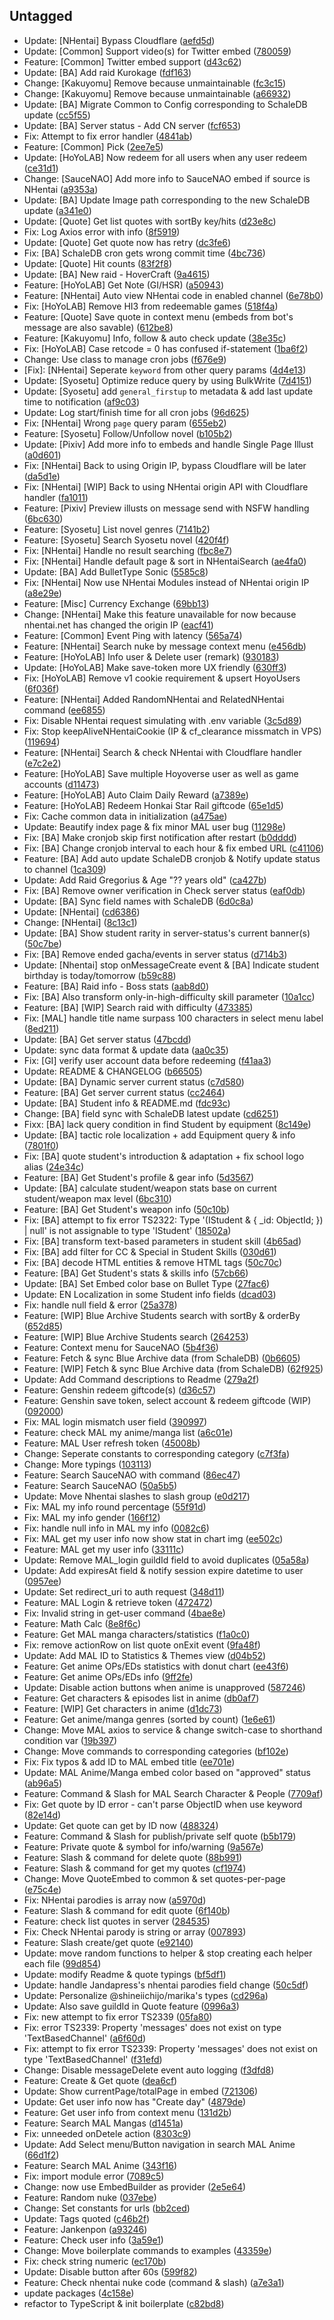 ## Untagged

- Update: [NHentai] Bypass Cloudflare ([aefd5d](https://github.com/khoa301020/Mika3K/commit/aefd5d038ca2ce8eb63089d781e34793dd711d08))
- Update: [Common] Support video(s) for Twitter embed ([780059](https://github.com/khoa301020/Mika3K/commit/78005930ebed363da0cea7b8b47db37df1c48fc3))
- Feature: [Common] Twitter embed support ([d43c62](https://github.com/khoa301020/Mika3K/commit/d43c62bcb8cf5d4b4b4db662ca5a9e8ffadefad3))
- Update: [BA] Add raid Kurokage ([fdf163](https://github.com/khoa301020/Mika3K/commit/fdf163691694d50ff77f8b71d2334ee4793236a9))
- Change: [Kakuyomu] Remove because unmaintainable ([fc3c15](https://github.com/khoa301020/Mika3K/commit/fc3c15577634cb2438a570f99034b8fd69ca181e))
- Change: [Kakuyomu] Remove because unmaintainable ([a66932](https://github.com/khoa301020/Mika3K/commit/a66932449b3e47c666e275a499dfe9b03833cfb7))
- Update: [BA] Migrate Common to Config corresponding to SchaleDB update ([cc5f55](https://github.com/khoa301020/Mika3K/commit/cc5f5584d93494978e1a61bba22d555a3959ff88))
- Update: [BA] Server status - Add CN server ([fcf653](https://github.com/khoa301020/Mika3K/commit/fcf65339d439d3d8888db0a7c4f38854e803157a))
- Fix: Attempt to fix error handler ([4841ab](https://github.com/khoa301020/Mika3K/commit/4841ab78f466d56c929dfef801bf0678ed3522c8))
- Feature: [Common] Pick ([2ee7e5](https://github.com/khoa301020/Mika3K/commit/2ee7e5d466c499b40320fa49232b35bacb8943ee))
- Update: [HoYoLAB] Now redeem for all users when any user redeem ([ce31d1](https://github.com/khoa301020/Mika3K/commit/ce31d18ac798cc2680edceb1df04d138ed453caf))
- Change: [SauceNAO] Add more info to SauceNAO embed if source is NHentai ([a9353a](https://github.com/khoa301020/Mika3K/commit/a9353aedf89f4cdec722f035198f893bdb58bfa1))
- Update: [BA] Update Image path corresponding to the new SchaleDB update ([a341e0](https://github.com/khoa301020/Mika3K/commit/a341e0758d85bf49462a5dcd5f869b38d2c2ccb5))
- Update: [Quote] Get list quotes with sortBy key/hits ([d23e8c](https://github.com/khoa301020/Mika3K/commit/d23e8c6dfe87555ee79bfe2bd8938f6aff385632))
- Fix: Log Axios error with info ([8f5919](https://github.com/khoa301020/Mika3K/commit/8f5919a7acfa4d52dae42858886a4b2376e8c9df))
- Update: [Quote] Get quote now has retry ([dc3fe6](https://github.com/khoa301020/Mika3K/commit/dc3fe6ec82a15acc4c021bf779a526f9799d293f))
- Fix: [BA] SchaleDB cron gets wrong commit time ([4bc736](https://github.com/khoa301020/Mika3K/commit/4bc736185358fa7599a3ca579637291000cd12b6))
- Update: [Quote] Hit counts ([83f2f8](https://github.com/khoa301020/Mika3K/commit/83f2f8e54d3c4da75af754e9dd9f45e043a9578b))
- Update: [BA] New raid - HoverCraft ([9a4615](https://github.com/khoa301020/Mika3K/commit/9a46150743269c79ea4ca97ee4be712c4d3d1622))
- Feature: [HoYoLAB] Get Note (GI/HSR) ([a50943](https://github.com/khoa301020/Mika3K/commit/a5094314e61c84d52b0580e9bc487d6ab5fe8979))
- Feature: [NHentai] Auto view NHentai code in enabled channel ([6e78b0](https://github.com/khoa301020/Mika3K/commit/6e78b0bdebc21f808c65dc61c9f876a619b8e9ff))
- Fix: [HoYoLAB] Remove HI3 from redeemable games ([518f4a](https://github.com/khoa301020/Mika3K/commit/518f4aa89a995e0762e52bbe7ebb1aab01297229))
- Feature: [Quote] Save quote in context menu (embeds from bot's message are also savable) ([612be8](https://github.com/khoa301020/Mika3K/commit/612be8bc4d120ac78b5e4c809ecbcb962f02594a))
- Feature: [Kakuyomu] Info, follow & auto check update ([38e35c](https://github.com/khoa301020/Mika3K/commit/38e35c27f385ea15d67428c4885182a7dff55268))
- Fix: [HoYoLAB] Case retcode = 0 has confused if-statement ([1ba6f2](https://github.com/khoa301020/Mika3K/commit/1ba6f29fe71646064fee6f56046e1196112d49af))
- Change: Use class to manage cron jobs ([f676e9](https://github.com/khoa301020/Mika3K/commit/f676e9fc0798f2a33d4dea720846f8ef6d747926))
- [Fix]: [NHentai] Seperate `keyword` from other query params ([4d4e13](https://github.com/khoa301020/Mika3K/commit/4d4e135e76c65dd95ed78a7b0b702a1fb2500dd6))
- Update: [Syosetu] Optimize reduce query by using BulkWrite ([7d4151](https://github.com/khoa301020/Mika3K/commit/7d4151b2b389dd51b13b6796a9f8360b7e1166b4))
- Update: [Syosetu] add `general_firstup` to metadata & add last update time to notification ([af9c03](https://github.com/khoa301020/Mika3K/commit/af9c03b0079f2fccf114d19a6b5ce7ed9583d5ca))
- Update: Log start/finish time for all cron jobs ([96d625](https://github.com/khoa301020/Mika3K/commit/96d625375ac031d1fdb3854d5122675a2c8feb2d))
- Fix: [NHentai] Wrong `page` query param ([655eb2](https://github.com/khoa301020/Mika3K/commit/655eb266f9cdffd6deefb8b99f40240461c27039))
- Feature: [Syosetu] Follow/Unfollow novel ([b105b2](https://github.com/khoa301020/Mika3K/commit/b105b2ec0cae5249fc32caaae6d2e51b7f82eb7e))
- Update: [Pixiv] Add more info to embeds and handle Single Page Illust ([a0d601](https://github.com/khoa301020/Mika3K/commit/a0d601361a02a2f5785bc0acb29358a6ca5e829a))
- Fix: [NHentai] Back to using Origin IP, bypass Cloudflare will be later ([da5d1e](https://github.com/khoa301020/Mika3K/commit/da5d1e56fd1b264ebb94bc24997780f2c0e7753b))
- Fix: [NHentai] [WIP] Back to using NHentai origin API with Cloudflare handler ([fa1011](https://github.com/khoa301020/Mika3K/commit/fa1011322de004bc5902c68f36bc83db1a1655bf))
- Feature: [Pixiv] Preview illusts on message send with NSFW handling ([6bc630](https://github.com/khoa301020/Mika3K/commit/6bc6300143615a389305b8227d5f71a7376998c2))
- Feature: [Syosetu] List novel genres ([7141b2](https://github.com/khoa301020/Mika3K/commit/7141b2b3ad68361f4ee3be3456780c2d4d4b8bca))
- Feature: [Syosetu] Search Syosetu novel ([420f4f](https://github.com/khoa301020/Mika3K/commit/420f4f053aab5c28166123ee2c2153f2bfbef09a))
- Fix: [NHentai] Handle no result searching ([fbc8e7](https://github.com/khoa301020/Mika3K/commit/fbc8e7f65e34849529ea3375a1356b196c8a0b35))
- Fix: [NHentai] Handle default page & sort in NHentaiSearch ([ae4fa0](https://github.com/khoa301020/Mika3K/commit/ae4fa01a0d53a560762dd46b9489db0912342c11))
- Update: [BA] Add BulletType Sonic ([5585c8](https://github.com/khoa301020/Mika3K/commit/5585c8afa712dca13b95d7dcdc13289adaf8f635))
- Fix: [NHentai] Now use NHentai Modules instead of NHentai origin IP ([a8e29e](https://github.com/khoa301020/Mika3K/commit/a8e29ef1a28d8166f885180ddc03d6220d3cc718))
- Feature: [Misc] Currency Exchange ([69bb13](https://github.com/khoa301020/Mika3K/commit/69bb13e9eb7a1f1b440f3fe43490c7e2e0a81fe5))
- Change: [NHentai] Make this feature unavailable for now because nhentai.net has changed the origin IP ([eacf41](https://github.com/khoa301020/Mika3K/commit/eacf41b9e3d0be6d150a967a8ffb80a69ef56e5a))
- Feature: [Common] Event Ping with latency ([565a74](https://github.com/khoa301020/Mika3K/commit/565a745ea0c3330a199a2575b67ee39324ae58d1))
- Feature: [NHentai] Search nuke by message context menu ([e456db](https://github.com/khoa301020/Mika3K/commit/e456db68367d8d95ce77b8d6ab898fe42f4c2534))
- Feature: [HoYoLAB] Info user & Delete user (remark) ([930183](https://github.com/khoa301020/Mika3K/commit/930183b4ccf5764bbbd46adeebeecc47b4b016ae))
- Update: [HoYoLAB] Make save-token more UX friendly ([630ff3](https://github.com/khoa301020/Mika3K/commit/630ff367b8fa16e1d23900f8f6686996d59abe73))
- Fix: [HoYoLAB] Remove v1 cookie requirement & upsert HoyoUsers ([6f036f](https://github.com/khoa301020/Mika3K/commit/6f036f60350955a319b76e2616e08ba4fb4c982c))
- Feature: [NHentai] Added RandomNHentai and RelatedNHentai command ([ee6855](https://github.com/khoa301020/Mika3K/commit/ee6855f3b8e9915bc70ebf10c3296da86afd513f))
- Fix: Disable NHentai request simulating with .env variable ([3c5d89](https://github.com/khoa301020/Mika3K/commit/3c5d89acdfa9fa52d2db5dc00b299ad3a113e7fc))
- Fix: Stop keepAliveNHentaiCookie (IP & cf_clearance missmatch in VPS) ([119694](https://github.com/khoa301020/Mika3K/commit/119694e4bbc3059d4e80ed1a04a27736c4e35939))
- Feature: [NHentai] Search & check NHentai with Cloudflare handler ([e7c2e2](https://github.com/khoa301020/Mika3K/commit/e7c2e22d6b7278fdd2f6f334f25339e8d009ed63))
- Feature: [HoYoLAB] Save multiple Hoyoverse user as well as game accounts ([d11473](https://github.com/khoa301020/Mika3K/commit/d11473f8e83ea13f02b48f57abbf8e84befe0d78))
- Feature: [HoYoLAB] Auto Claim Daily Reward ([a7389e](https://github.com/khoa301020/Mika3K/commit/a7389e4731409783d5048c4518f170b269948034))
- Feature: [HoYoLAB] Redeem Honkai Star Rail giftcode ([65e1d5](https://github.com/khoa301020/Mika3K/commit/65e1d57c84911dd2896e1d786bd597ed01574500))
- Fix: Cache common data in initialization ([a475ae](https://github.com/khoa301020/Mika3K/commit/a475aeafc576494c3ffe6bb883feb3b9d3b73726))
- Update: Beautify index page & fix minor MAL user bug ([11298e](https://github.com/khoa301020/Mika3K/commit/11298e36e1423b09d1def368deb0de8d32a0a2c0))
- Fix: [BA] Make cronjob skip first notification after restart ([b0dddd](https://github.com/khoa301020/Mika3K/commit/b0dddde4a959d2f6099a42359a19d637359e6e56))
- Fix: [BA] Change cronjob interval to each hour & fix embed URL ([c41106](https://github.com/khoa301020/Mika3K/commit/c41106f3825cd9776c7c03dafe1a26a5ea26bef5))
- Feature: [BA] Add auto update SchaleDB cronjob & Notify update status to channel ([1ca309](https://github.com/khoa301020/Mika3K/commit/1ca309cedd6370a2e97ad10fcc26e14740f94980))
- Update: Add Raid Gregorius & Age "?? years old" ([ca427b](https://github.com/khoa301020/Mika3K/commit/ca427b38a65f84b246e1de02c5cdcf98cb0d7a29))
- Fix: [BA] Remove owner verification in Check server status ([eaf0db](https://github.com/khoa301020/Mika3K/commit/eaf0db28cb2bef1d99d46a84369344a6fe5e039f))
- Update: [BA] Sync field names with SchaleDB ([6d0c8a](https://github.com/khoa301020/Mika3K/commit/6d0c8a87470fd69e93345e3a01fa83bf4a7dc39a))
- Update: [NHentai] ([cd6386](https://github.com/khoa301020/Mika3K/commit/cd63868d9e35ade402a6f9e252905fd963a8bd28))
- Change: [NHentai] ([8c13c1](https://github.com/khoa301020/Mika3K/commit/8c13c1284af2b75ff24ecfb79c6da603e0718928))
- Update: [BA] Show student rarity in server-status's current banner(s) ([50c7be](https://github.com/khoa301020/Mika3K/commit/50c7bea4824803ec765f5103e66de6dcf971cd0d))
- Fix: [BA] Remove ended gacha/events in server status ([d714b3](https://github.com/khoa301020/Mika3K/commit/d714b352ca244809064ec77b19542968bedfb6c7))
- Update: [Nhentai] stop onMessageCreate event & [BA] Indicate student birthday is today/tomorrow ([b59c88](https://github.com/khoa301020/Mika3K/commit/b59c882ace1f6b633c70da6c2a9af03a8b4f16b7))
- Feature: [BA] Raid info - Boss stats ([aab8d0](https://github.com/khoa301020/Mika3K/commit/aab8d03190856a11da55d774348c281fa5f133db))
- Fix: [BA] Also transform only-in-high-difficulty skill parameter ([10a1cc](https://github.com/khoa301020/Mika3K/commit/10a1cc26b5e6586e234d01b37aa2b2eb7e76b38c))
- Feature: [BA] [WIP] Search raid with difficulty ([473385](https://github.com/khoa301020/Mika3K/commit/473385ff90b829c04b60a11c09d3aa80cfbfed51))
- Fix: [MAL] handle title name surpass 100 characters in select menu label ([8ed211](https://github.com/khoa301020/Mika3K/commit/8ed2119277a2ee661c66db4439b3298fcb92475d))
- Update: [BA] Get server status ([47bcdd](https://github.com/khoa301020/Mika3K/commit/47bcdd647188bf435d459e8b61d5ca973a7337cc))
- Update: sync data format & update data ([aa0c35](https://github.com/khoa301020/Mika3K/commit/aa0c3592c0bbf47c6ec4cbd474f34a61dd3c5c41))
- Fix: [GI] verify user account data before redeeming ([f41aa3](https://github.com/khoa301020/Mika3K/commit/f41aa36a8d804b59d4614fe4fbf12dc27d40031d))
- Update: README & CHANGELOG ([b66505](https://github.com/khoa301020/Mika3K/commit/b6650514a502a386a8239ed186e56e9cdb718907))
- Update: [BA] Dynamic server current status ([c7d580](https://github.com/khoa301020/Mika3K/commit/c7d5805987ca60bdf022e6b92e3f6db79c6e9890))
- Feature: [BA] Get server current status ([cc2464](https://github.com/khoa301020/Mika3K/commit/cc2464bbda13f332f0ae6291ca7b0bc922e20efc))
- Update: [BA] Student info & README.md ([fdc93c](https://github.com/khoa301020/Mika3K/commit/fdc93c2b9cd7ee12ade296f1ad1a8e7c82306492))
- Change: [BA] field sync with SchaleDB latest update ([cd6251](https://github.com/khoa301020/Mika3K/commit/cd62514f7b301e917e5d0dec5f3381a864303bba))
- Fixx: [BA] lack query condition in find Student by equipment ([8c149e](https://github.com/khoa301020/Mika3K/commit/8c149ec5d9ef66b00c662946670e613c8c7a5a1b))
- Update: [BA] tactic role localization + add Equipment query & info ([7801f0](https://github.com/khoa301020/Mika3K/commit/7801f06bcfe9167d163efacceaff0fd3a1347811))
- Fix: [BA] quote student's introduction & adaptation + fix school logo alias ([24e34c](https://github.com/khoa301020/Mika3K/commit/24e34c53c94946141ec0134dc75846adec5e7057))
- Feature: [BA] Get Student's profile & gear info ([5d3567](https://github.com/khoa301020/Mika3K/commit/5d35677db6516485c18b20a61d3a8b9a82bf0a05))
- Update: [BA] calculate student/weapon stats base on current student/weapon max level ([6bc310](https://github.com/khoa301020/Mika3K/commit/6bc3105015569a8db5afec8eb2f589f424d9ab50))
- Feature: [BA] Get Student's weapon info ([50c10b](https://github.com/khoa301020/Mika3K/commit/50c10bbea67fd055fa8ebb4fad0f0e1ece14c44e))
- Fix: [BA] attempt to fix error TS2322: Type '(IStudent & { \_id: ObjectId; }) | null' is not assignable to type 'IStudent' ([18502a](https://github.com/khoa301020/Mika3K/commit/18502a39e072de1f3ddc1c3737a88c772aaaf1e4))
- Fix: [BA] transform text-based parameters in student skill ([4b65ad](https://github.com/khoa301020/Mika3K/commit/4b65addc3be1e5fd18e598165e748adc03572ec5))
- Fix: [BA] add filter for CC & Special in Student Skills ([030d61](https://github.com/khoa301020/Mika3K/commit/030d619f165c9bb63492944f4bd89d872b6331a1))
- Fix: [BA] decode HTML entities & remove HTML tags ([50c70c](https://github.com/khoa301020/Mika3K/commit/50c70c05748428e4fcd4589a4ff8369e5480d447))
- Feature: [BA] Get Student's stats & skills info ([57cb66](https://github.com/khoa301020/Mika3K/commit/57cb66ee01cbbc28477bfcc84cc563b28e68ccd1))
- Update: [BA] Set Embed color base on Bullet Type ([27fac6](https://github.com/khoa301020/Mika3K/commit/27fac6937aae01c8eca72c555858d1576cb9b64e))
- Update: EN Localization in some Student info fields ([dcad03](https://github.com/khoa301020/Mika3K/commit/dcad0365ecce5bd35aeda968491d6672a1ce1f73))
- Fix: handle null field & error ([25a378](https://github.com/khoa301020/Mika3K/commit/25a3787f92a754de8bf73458a1a24d422cf77cd0))
- Feature: [WIP] Blue Archive Students search with sortBy & orderBy ([652d85](https://github.com/khoa301020/Mika3K/commit/652d85e922d8ad02c0e797cdcea6b31d34a8b6cb))
- Feature: [WIP] Blue Archive Students search ([264253](https://github.com/khoa301020/Mika3K/commit/26425358d1c176f0413d88c210e5b315afa34b51))
- Feature: Context menu for SauceNAO ([5b4f36](https://github.com/khoa301020/Mika3K/commit/5b4f36dc45e4d3871616ab35d45b86da8c847f14))
- Feature: Fetch & sync Blue Archive data (from SchaleDB) ([0b6605](https://github.com/khoa301020/Mika3K/commit/0b66056eda141202781dc8b8d9c86cc0e0f688c0))
- Feature: [WIP] Fetch & sync Blue Archive data (from SchaleDB) ([62f925](https://github.com/khoa301020/Mika3K/commit/62f925cfa6d5709245476a79e777f469c83eaa64))
- Update: Add Command descriptions to Readme ([279a2f](https://github.com/khoa301020/Mika3K/commit/279a2fcfd3ddd5f880dfb8c8e71ddff83070a5db))
- Feature: Genshin redeem giftcode(s) ([d36c57](https://github.com/khoa301020/Mika3K/commit/d36c571c7fed5af15c76a5dba8d074a33fcf82da))
- Feature: Genshin save token, select account & redeem giftcode (WIP) ([092000](https://github.com/khoa301020/Mika3K/commit/0920002d36c05f3c56abe8c1da0248dc5223f3b7))
- Fix: MAL login mismatch user field ([390997](https://github.com/khoa301020/Mika3K/commit/390997d773523f73ceaf91a69f9ec1d0a9615c6b))
- Feature: check MAL my anime/manga list ([a6c01e](https://github.com/khoa301020/Mika3K/commit/a6c01e59d007d5cfed34a89a73eca342c6c519ef))
- Feature: MAL User refresh token ([45008b](https://github.com/khoa301020/Mika3K/commit/45008b6c80f0879921b519cc90d4c15ab233677a))
- Change: Seperate constants to corresponding category ([c7f3fa](https://github.com/khoa301020/Mika3K/commit/c7f3fa59e94f2f07c99050b3c2c3948a7dac3a58))
- Change: More typings ([103113](https://github.com/khoa301020/Mika3K/commit/1031137bc5e3ceac1973d8b884898e432d392184))
- Feature: Search SauceNAO with command ([86ec47](https://github.com/khoa301020/Mika3K/commit/86ec478aa21b429883ea02fba3e8876a6fa56efd))
- Feature: Search SauceNAO ([50a5b5](https://github.com/khoa301020/Mika3K/commit/50a5b5090482a4edf68c4e40db2a19c4093543c9))
- Update: Move Nhentai slashes to slash group ([e0d217](https://github.com/khoa301020/Mika3K/commit/e0d2178c9583a4fb41a692a20f1a53b94596e835))
- Fix: MAL my info round percentage ([55f91d](https://github.com/khoa301020/Mika3K/commit/55f91de03786745f2345782ed183996e0598644e))
- Fix: MAL my info gender ([166f12](https://github.com/khoa301020/Mika3K/commit/166f1229182e9fc642048375e98e41aedc929e8a))
- Fix: handle null info in MAL my info ([0082c6](https://github.com/khoa301020/Mika3K/commit/0082c6c9a0343fc551da8a00c3defcd98e64540d))
- Fix: MAL get my user info now show stat in chart img ([ee502c](https://github.com/khoa301020/Mika3K/commit/ee502c8d2f0a7a42170ce7de07d63c9df63ed97a))
- Feature: MAL get my user info ([33111c](https://github.com/khoa301020/Mika3K/commit/33111c6f620955824f486785ecc5d3da0d198e3b))
- Update: Remove MAL_login guildId field to avoid duplicates ([05a58a](https://github.com/khoa301020/Mika3K/commit/05a58ae170f4523247550974d0b262a1b20fa419))
- Update: Add expiresAt field & notify session expire datetime to user ([0957ee](https://github.com/khoa301020/Mika3K/commit/0957ee978f53f6c7c73ce0fab33fe1e3e950bd4a))
- Update: Set redirect_uri to auth request ([348d11](https://github.com/khoa301020/Mika3K/commit/348d1162f5798f465cf54ebf88fdb8eb0938843a))
- Feature: MAL Login & retrieve token ([472472](https://github.com/khoa301020/Mika3K/commit/472472203655ea3afe7af60bc4d1e003bb186efb))
- Fix: Invalid string in get-user command ([4bae8e](https://github.com/khoa301020/Mika3K/commit/4bae8e9171fe6a261757c628c74a5a27e6242f61))
- Feature: Math Calc ([8e8f6c](https://github.com/khoa301020/Mika3K/commit/8e8f6c7d28a36da4290bd3890f7b2f220cb229fc))
- Feature: Get MAL manga characters/statistics ([f1a0c0](https://github.com/khoa301020/Mika3K/commit/f1a0c0e5140a2e665954f9fc008bf0c548cef782))
- Fix: remove actionRow on list quote onExit event ([9fa48f](https://github.com/khoa301020/Mika3K/commit/9fa48fe44bea9df9b1bea366eb66ddb5604d78da))
- Update: Add MAL ID to Statistics & Themes view ([d04b52](https://github.com/khoa301020/Mika3K/commit/d04b52ebf3c973dc2ed72ca72975f9e2b667f973))
- Feature: Get anime OPs/EDs statistics with donut chart ([ee43f6](https://github.com/khoa301020/Mika3K/commit/ee43f6a43cd8c01ac6a93e87423ace20f4b45640))
- Feature: Get anime OPs/EDs info ([9ff2fe](https://github.com/khoa301020/Mika3K/commit/9ff2feb578a1f1952c1c96b5978ee1c9c1104399))
- Update: Disable action buttons when anime is unapproved ([587246](https://github.com/khoa301020/Mika3K/commit/587246d9580c63af170669e6c4b7e50f0710977e))
- Feature: Get characters & episodes list in anime ([db0af7](https://github.com/khoa301020/Mika3K/commit/db0af7d9cf7a83ccd1778b361eb4a816fada595e))
- Feature: [WIP] Get characters in anime ([d1dc73](https://github.com/khoa301020/Mika3K/commit/d1dc73e64d36ab8cb3e6b6146447be00ad117e19))
- Feature: Get anime/manga genres (sorted by count) ([1e6e61](https://github.com/khoa301020/Mika3K/commit/1e6e618d291a619bbf30285329888d44526f66b8))
- Change: Move MAL axios to service & change switch-case to shorthand condition var ([19b397](https://github.com/khoa301020/Mika3K/commit/19b39764ef6fbf06acca92e4e43595dda6bead82))
- Change: Move commands to corresponding categories ([bf102e](https://github.com/khoa301020/Mika3K/commit/bf102eec8df6cdc61eef7c6282502a122b3d857e))
- Fix: Fix typos & add ID to MAL embed title ([ee701e](https://github.com/khoa301020/Mika3K/commit/ee701e0582afedbbc981e32db9bb0f937fc77c9b))
- Update: MAL Anime/Manga embed color based on "approved" status ([ab96a5](https://github.com/khoa301020/Mika3K/commit/ab96a529f5a552888355f8227f67d1d0783d0c55))
- Feature: Command & Slash for MAL Search Character & People ([7709af](https://github.com/khoa301020/Mika3K/commit/7709af4fc317b8bf97a0fd9632819380b6d6f409))
- Fix: Get quote by ID error - can't parse ObjectID when use keyword ([82e14d](https://github.com/khoa301020/Mika3K/commit/82e14da1a818fdcd0cbfe0ac1eef9a6c94f0a454))
- Update: Get quote can get by ID now ([488324](https://github.com/khoa301020/Mika3K/commit/48832473bb94d392068314b6cd24135107aa2da0))
- Feature: Command & Slash for publish/private self quote ([b5b179](https://github.com/khoa301020/Mika3K/commit/b5b179094090936586a69ff460a7aaf0c7093860))
- Feature: Private quote & symbol for info/warning ([9a567e](https://github.com/khoa301020/Mika3K/commit/9a567e1e42ffcf98b2f17bb138b4a5543005ff77))
- Feature: Slash & command for delete quote ([88b991](https://github.com/khoa301020/Mika3K/commit/88b99149a08ef560341863b8b1fa6fa3739e63b9))
- Feature: Slash & command for get my quotes ([cf1974](https://github.com/khoa301020/Mika3K/commit/cf1974f4806c74de97953694eadf1098d9445b12))
- Change: Move QuoteEmbed to common & set quotes-per-page ([e75c4e](https://github.com/khoa301020/Mika3K/commit/e75c4e267b0ba3f0cd1df4a806a9f9723ee1f152))
- Fix: NHentai parodies is array now ([a5970d](https://github.com/khoa301020/Mika3K/commit/a5970d2b5fd4e7f326afb50e994938044de0ccd3))
- Feature: Slash & command for edit quote ([6f140b](https://github.com/khoa301020/Mika3K/commit/6f140b0b7e6f85c0bf91500d2705ba87aabd9437))
- Feature: check list quotes in server ([284535](https://github.com/khoa301020/Mika3K/commit/2845353f690052f8367f69a8e7c1cec48c5c7f7f))
- Fix: Check NHentai parody is string or array ([007893](https://github.com/khoa301020/Mika3K/commit/0078938230e95349ed360084c866201611890b55))
- Feature: Slash create/get quote ([e92140](https://github.com/khoa301020/Mika3K/commit/e92140eabd940103a3b60c128a8c3d6b0c6e2ca3))
- Update: move random functions to helper & stop creating each helper each file ([99d854](https://github.com/khoa301020/Mika3K/commit/99d854599af0696909148df44b532a12ab606b29))
- Update: modify Readme & quote typings ([bf5df1](https://github.com/khoa301020/Mika3K/commit/bf5df1969ac9e1b67957288e5afd3f5693f92cb2))
- Update: handle Jandapress's nhentai parodies field change ([50c5df](https://github.com/khoa301020/Mika3K/commit/50c5dfd17e8f9eba7f218289fefac0a698d73fb8))
- Update: Personalize @shineiichijo/marika's types ([cd296a](https://github.com/khoa301020/Mika3K/commit/cd296ad9bfa8f128dfd768dc7b663984098e4e3f))
- Update: Also save guildId in Quote feature ([0996a3](https://github.com/khoa301020/Mika3K/commit/0996a3a2b45abe9cbc79fd47bfdb3c14be028d6c))
- Fix: new attempt to fix error TS2339 ([05fa80](https://github.com/khoa301020/Mika3K/commit/05fa8060161e7ef38f8c587609ad19044913f04a))
- Fix: error TS2339: Property 'messages' does not exist on type 'TextBasedChannel' ([a6f60d](https://github.com/khoa301020/Mika3K/commit/a6f60d1bc6dd649d6cd135b992551b6dea9b4331))
- Fix: attempt to fix error TS2339: Property 'messages' does not exist on type 'TextBasedChannel' ([f31efd](https://github.com/khoa301020/Mika3K/commit/f31efd5c6e810aa4ef12faf05ec694c91f0d5dd7))
- Change: Disable messageDelete event auto logging ([f3dfd8](https://github.com/khoa301020/Mika3K/commit/f3dfd805ea8d2edd1249dd4bafb41c53d40a3fad))
- Feature: Create & Get quote ([dea6cf](https://github.com/khoa301020/Mika3K/commit/dea6cf82e5dbd284b38f3231a363d298f1662b7e))
- Update: Show currentPage/totalPage in embed ([721306](https://github.com/khoa301020/Mika3K/commit/721306668977cabe742584bb656626d2c97e7ad0))
- Update: Get user info now has "Create day" ([4879de](https://github.com/khoa301020/Mika3K/commit/4879de1f06fe7e58a939cb09899cb1b31d5b3c08))
- Feature: Get user info from context menu ([131d2b](https://github.com/khoa301020/Mika3K/commit/131d2ba58d489bf48e643caf21f59cd65a1acb62))
- Feature: Search MAL Mangas ([d1451a](https://github.com/khoa301020/Mika3K/commit/d1451a79d410b221efc8b5cd247417edc43aba61))
- Fix: unneeded onDetele action ([8303c9](https://github.com/khoa301020/Mika3K/commit/8303c9c2a55d14cb22d6f94f6fcf43777f725e92))
- Update: Add Select menu/Button navigation in search MAL Anime ([66d1f2](https://github.com/khoa301020/Mika3K/commit/66d1f24b7c3a0df179ebd5e31e3d5500401ed9c2))
- Feature: Search MAL Anime ([343f16](https://github.com/khoa301020/Mika3K/commit/343f16da387711eefebb34ae9d2c8a7e54b13fed))
- Fix: import module error ([7089c5](https://github.com/khoa301020/Mika3K/commit/7089c58b715e2b86aa58f490de74ce9947d23bea))
- Change: now use EmbedBuilder as provider ([2e5e64](https://github.com/khoa301020/Mika3K/commit/2e5e64efe5d42bdab3dfa69b7cadc6c17ea9e0b3))
- Feature: Random nuke ([037ebe](https://github.com/khoa301020/Mika3K/commit/037ebed7a0ec4f7fcc50d474df48f713ae29da6f))
- Change: Set constants for urls ([bb2ced](https://github.com/khoa301020/Mika3K/commit/bb2ced20e529f2330f6ae8af2a9304fde8932705))
- Update: Tags quoted ([c46b2f](https://github.com/khoa301020/Mika3K/commit/c46b2f0b9911c660f6fc03ebadf1220aa2cd7957))
- Feature: Jankenpon ([a93246](https://github.com/khoa301020/Mika3K/commit/a932465006c90f44ebf45960c1a4659a7cbbe7e0))
- Feature: Check user info ([3a59e1](https://github.com/khoa301020/Mika3K/commit/3a59e1f909d2c5118c83dc01812007e81267668a))
- Change: Move boilerplate commands to examples ([43359e](https://github.com/khoa301020/Mika3K/commit/43359e7ad4b35f9c7119e70737e76eb948f1e304))
- Fix: check string numeric ([ec170b](https://github.com/khoa301020/Mika3K/commit/ec170bf19a2ae2bf78f077cf1c0bb8c6c6bb3e0a))
- Update: Disable button after 60s ([599f82](https://github.com/khoa301020/Mika3K/commit/599f828ad07896cc78e391525af55193618c3350))
- Feature: Check nhentai nuke code (command & slash) ([a7e3a1](https://github.com/khoa301020/Mika3K/commit/a7e3a1b50f4eb35f98ed86d271e82b8e7e301137))
- update packages ([4c158e](https://github.com/khoa301020/Mika3K/commit/4c158e88076e6803fa98b11766c45d267fdb82ab))
- refactor to TypeScript & init boilerplate ([c82bd8](https://github.com/khoa301020/Mika3K/commit/c82bd8f50869f0293a21b7799b8b7a41a7de5546))
